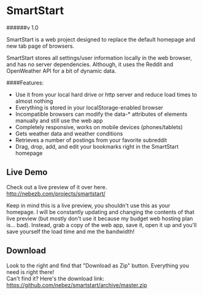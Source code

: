 SmartStart
==========
######v 1.0

SmartStart is a web project designed to replace the default homepage and new tab page of browsers.

SmartStart stores all settings/user information locally in the web browser, and has no server dependencies. Although, it uses the Reddit and OpenWeather API for a bit of dynamic data.

####Features:
- Use it from your local hard drive or http server and reduce load times to almost nothing
- Everything is stored in your localStorage-enabled browser
- Incompatible browsers can modify the data-* attributes of elements manually and still use the web app
- Completely responsive, works on mobile devices (phones/tablets)
- Gets weather data and weather conditions
- Retrieves a number of postings from your favorite subreddit
- Drag, drop, add, and edit your bookmarks right in the SmartStart homepage

Live Demo
------------
Check out a live preview of it over here.  
http://nebezb.com/projects/smartstart/

Keep in mind this is a live preview, you shouldn't use this as your homepage. I will be constantly updating and changing the contents of that live preview (but mostly don't use it because my budget web hosting plan is... bad). Instead, grab a copy of the web app, save it, open it up and you'll save yourself the load time and me the bandwidth!

Download
---
Look to the right and find that "Download as Zip" button. Everything you need is right there!  
Can't find it? Here's the download link: https://github.com/nebez/smartstart/archive/master.zip